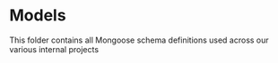 # Models
This folder contains all Mongoose schema definitions used across our various internal projects
